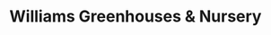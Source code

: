 ---
title: "Williams Greenhouses & Nursery"
url: /sterlng/williams-greenhouses-and-nursery/
shop: garden centre
---